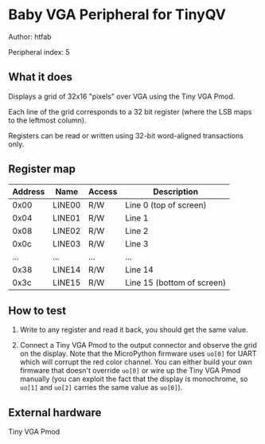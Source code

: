 <!---

This file is used to generate your project datasheet. Please fill in the information below and delete any unused
sections.

The peripheral index is the number TinyQV will use to select your peripheral.  You will pick a free
slot when raising the pull request against the main TinyQV repository, and can fill this in then.  You
also need to set this value as the PERIPHERAL_NUM in your test script.

You can also include images in this folder and reference them in the markdown. Each image must be less than
512 kb in size, and the combined size of all images must be less than 1 MB.
-->

# Baby VGA Peripheral for TinyQV

Author: htfab

Peripheral index: 5

## What it does

Displays a grid of 32x16 "pixels" over VGA using the Tiny VGA Pmod.

Each line of the grid corresponds to a 32 bit register (where the LSB maps to the leftmost column).

Registers can be read or written using 32-bit word-aligned transactions only.

## Register map

| Address | Name   | Access | Description                                                         |
|---------|--------|--------|---------------------------------------------------------------------|
| 0x00    | LINE00 | R/W    | Line 0 (top of screen)                                              |
| 0x04    | LINE01 | R/W    | Line 1                                                              |
| 0x08    | LINE02 | R/W    | Line 2                                                              |
| 0x0c    | LINE03 | R/W    | Line 3                                                              |
| ...     | ...    | ...    | ...                                                                 |
| 0x38    | LINE14 | R/W    | Line 14                                                             |
| 0x3c    | LINE15 | R/W    | Line 15 (bottom of screen)                                          |

## How to test

1. Write to any register and read it back, you should get the same value.

2. Connect a Tiny VGA Pmod to the output connector and observe the grid on the display.
   Note that the MicroPython firmware uses `uo[0]` for UART which will corrupt the red
   color channel. You can either build your own firmware that doesn't override `uo[0]`
   or wire up the Tiny VGA Pmod manually (you can exploit the fact that the display is
   monochrome, so `uo[1]` and `uo[2]` carries the same value as `uo[0]`).

## External hardware

Tiny VGA Pmod
